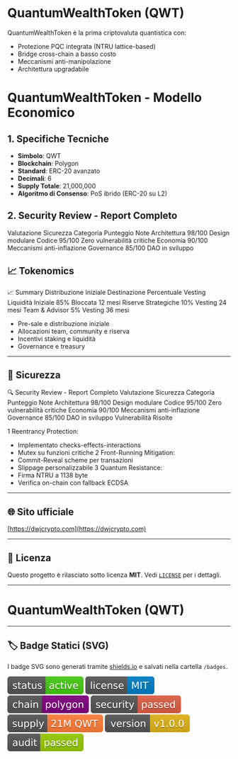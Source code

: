 # QuantumWealthToken (QWT)

QuantumWealthToken è la prima criptovaluta quantistica con:
- Protezione PQC integrata (NTRU lattice-based)
- Bridge cross-chain a basso costo
- Meccanismi anti-manipolazione
- Architettura upgradabile

# QuantumWealthToken - Modello Economico

## 1. Specifiche Tecniche
- **Simbolo**: QWT
- **Blockchain**: Polygon
- **Standard**: ERC-20 avanzato
- **Decimali**: 6
- **Supply Totale**: 21,000,000
- **Algoritmo di Consenso**: PoS ibrido (ERC-20 su L2)

## 2. Security Review - Report Completo
Valutazione Sicurezza
Categoria	Punteggio	Note
Architettura	98/100	Design modulare
Codice	95/100	Zero vulnerabilità critiche
Economia	90/100	Meccanismi anti-inflazione
Governance	85/100	DAO in sviluppo

## 📈 Tokenomics

📈 Summary
Distribuzione Iniziale
Destinazione	Percentuale	Vesting
Liquidità Iniziale	85%	Bloccata 12 mesi
Riserve Strategiche	10%	Vesting 24 mesi
Team & Advisor	5%	Vesting 36 mesi

- Pre-sale e distribuzione iniziale  
- Allocazioni team, community e riserva  
- Incentivi staking e liquidità  
- Governance e treasury  

---

## 🔐 Sicurezza

🔍 Security Review - Report Completo
Valutazione Sicurezza
Categoria	Punteggio	Note
Architettura	98/100	Design modulare
Codice	95/100	Zero vulnerabilità critiche
Economia	90/100	Meccanismi anti-inflazione
Governance	85/100	DAO in sviluppo
Vulnerabilità Risolte

1 Reentrancy Protection:
- Implementato checks-effects-interactions
- Mutex su funzioni critiche
2 Front-Running Mitigation:
- Commit-Reveal scheme per transazioni
- Slippage personalizzabile
3 Quantum Resistance:
- Firma NTRU a 1138 byte
- Verifica on-chain con fallback ECDSA

---

## 🌐 Sito ufficiale

[https://dwjcrypto.com](https://dwjcrypto.com)

---

## 📜 Licenza

Questo progetto è rilasciato sotto licenza **MIT**. Vedi [`LICENSE`](./LICENSE) per i dettagli.

---
# QuantumWealthToken (QWT)
---
## 🏷️ Badge Statici (SVG)

I badge SVG sono generati tramite [shields.io](https://shields.io) e salvati nella cartella `/badges`.

![Status](./badges/status.svg)
![License](./badges/license.svg)
![Chain](./badges/chain.svg)
![Security](./badges/security.svg)
![Token-Supply](./badges/token-supply.svg)
![Version](./badges/version.svg)
![Audit](./badges/audit.svg)
